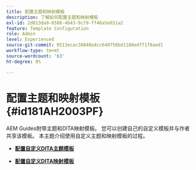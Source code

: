 ```yaml
---
title: 配置主题和映射模板
description: 了解如何配置主题和映射模板
exl-id: 2d813da9-6586-4b43-9c79-ff46a5e651a2
feature: Template Configuration
role: Admin
level: Experienced
source-git-commit: 0513ecac38840a4cc649758bd1180edff1f8aed1
workflow-type: tm+mt
source-wordcount: '63'
ht-degree: 0%

---
```


# 配置主题和映射模板 {#id181AH2003PF}

AEM Guides附带主题和DITA映射模板。 您可以创建自己的自定义模板并与作者共享该模板。 本主题介绍使用自定义主题和映射模板的过程。

- **[配置自定义DITA主题模板](conf-template-tags-custom-dita-topic-template.md)**

- **[配置自定义DITA映射模板](conf-template-tags-custom-dita-map-templates.md)**
